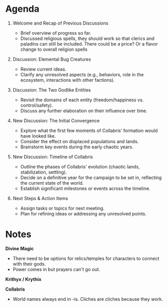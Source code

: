 # Agenda
1. Welcome and Recap of Previous Discussions
	- Brief overview of progress so far.
	- Discussed religious spells, they should work so that clerics and paladins can still be included. There could be a price? Or a flavor change to overall religion spells

2. Discussion: Elemental Bug Creatures
	- Review current ideas.
    - Clarify any unresolved aspects (e.g., behaviors, role in the ecosystem, interactions with other factions).

3. Discussion: The Two Godlike Entities
	- Revisit the domains of each entity (freedom/happiness vs. control/safety).
	- Discuss any further elaboration on their influence over time.

4. New Discussion: The Initial Convergence
	- Explore what the first few moments of Collabris’ formation would have looked like.
    - Consider the effect on displaced populations and lands.
    - Brainstorm key events during the early chaotic years.
    
5. New Discussion: Timeline of Collabris
	- Outline the phases of Collabris' evolution (chaotic lands, stabilization, settling).
	- Decide on a definitive year for the campaign to be set in, reflecting the current state of the world.
	- Establish significant milestones or events across the timeline.
    
6. Next Steps & Action Items
	- Assign tasks or topics for next meeting.
	- Plan for refining ideas or addressing any unresolved points.
# Notes

**Divine Magic**
- There need to be options for relics/temples for characters to connect with their gods.
- Power comes in but prayers can't go out.

**Krithyx / Krythix**

**Collabris**
- World names always end in -is. Cliches are cliches because they work.